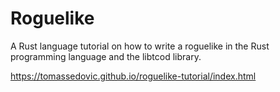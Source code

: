 # Roguelike

A Rust language tutorial on how to write a roguelike in the Rust programming language and the libtcod library.

https://tomassedovic.github.io/roguelike-tutorial/index.html
